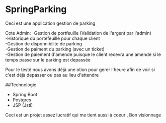 # SpringParking
Ceci est une application gestion de parking

Cote Admin:
-Gestion de portfeuille (Validation de l'argent par l'admin)  
-Historique du portefeuille pour chaque client  
-Gestion de disponnibilite de parking  
-Gestion de paiment du parking (avec un ticket)  
-Gestion de paiement d'amende puisque le client recevra une amende si le temps passe sur le parking est depassée  


Pour le testé nous avons déjà une otion pour gerer l'heure afin de voir si c'est déjà depasser ou pas au lieu d'attendre  

##Technologie  
 - Spring Boot  
 - Postgres  
 - JSP (Jstl)  

Ceci est un projet assez lucratif qui me tient aussi à coeur , Bon visionnage

